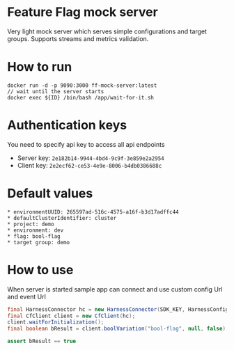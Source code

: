 # Feature Flag mock server

Very light mock server which serves simple configurations and target groups. Supports streams and metrics validation.

# How to run
```
docker run -d -p 9090:3000 ff-mock-server:latest
// wait until the server starts
docker exec ${ID} /bin/bash /app/wait-for-it.sh
```
# Authentication keys
You need to specify api key to access all api endpoints
* Server key: `2e182b14-9944-4bd4-9c9f-3e859e2a2954`
* Client key: `2e2ecf62-ce53-4e9e-8006-b4db0386688c`

# Default values
```
* environmentUUID: 265597ad-516c-4575-a16f-b3d17adffc44
* defaultClusterIdentifier: cluster
* project: demo
* environment: dev
* flag: bool-flag
* target group: demo
```

# How to use

When server is started sample app can connect and use custom config Url and event Url

```java
final HarnessConnector hc = new HarnessConnector(SDK_KEY, HarnessConfig.builder().configUrl("http://localhost:9090/api/1.0").build(), null);
final CfClient client = new CfClient(hc);
client.waitForInitialization();
final boolean bResult = client.boolVariation("bool-flag", null, false);

assert bResult == true
```